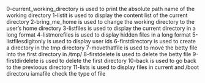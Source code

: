 0-current_working_directory is used to print the absolute path name of the working directory
1-listit is used to display the content list of the current directory
2-bring_me_home is used to change the working directory to the user’s home directory
3-listfiles is used to display the current directory in a long format
4-listmorefiles is used to display hidden files in a long format
5-listfilesdigitonly is used to display user ids
6-firstdirectory is used to create a directory in the tmp directory
7-movethatfile is used to move the betty file into the first directory in /tmp/
8-firstdelete is used to delete the betty file
9-firstdirdelete is used to delete the first directory
10-back is used to go back to the previoous directory
11-lists is used to display files in current and /boot directoru
iamafile check the type of file